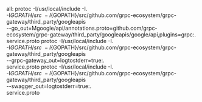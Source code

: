 all:
	protoc -I/usr/local/include -I. \
		-I${GOPATH}/src \
		-I${GOPATH}/src/github.com/grpc-ecosystem/grpc-gateway/third_party/googleapis \
		--go_out=Mgoogle/api/annotations.proto=github.com/grpc-ecosystem/grpc-gateway/third_party/googleapis/google/api,plugins=grpc:. \
		service.proto
	protoc -I/usr/local/include -I. \
		-I${GOPATH}/src \
		-I${GOPATH}/src/github.com/grpc-ecosystem/grpc-gateway/third_party/googleapis \
		--grpc-gateway_out=logtostderr=true:. \
		service.proto
	protoc -I/usr/local/include -I. \
		-I${GOPATH}/src \
		-I${GOPATH}/src/github.com/grpc-ecosystem/grpc-gateway/third_party/googleapis \
		--swagger_out=logtostderr=true:. \
		service.proto	